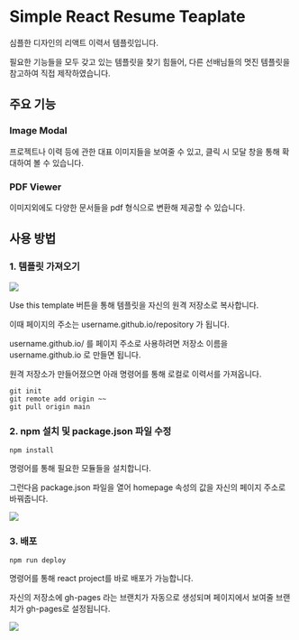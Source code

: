 # Simple React Resume Teaplate
심플한 디자인의 리액트 이력서 템플릿입니다.







필요한 기능들을 모두 갖고 있는 템플릿을 찾기 힘들어, 다른 선배님들의 멋진 템플릿을 참고하여 직접 제작하였습니다.

## 주요 기능
### Image Modal
프로젝트나 이력 등에 관한 대표 이미지들을 보여줄 수 있고, 클릭 시 모달 창을 통해 확대하여 볼 수 있습니다.
### PDF Viewer
이미지외에도 다양한 문서들을 pdf 형식으로 변환해 제공할 수 있습니다. 

## 사용 방법

### 1. 템플릿 가져오기
<img src="https://user-images.githubusercontent.com/59780565/137311464-bb3a3835-69c0-4666-afb0-0af96e7c6ce2.png" />

Use this template 버튼을 통해 템플릿을 자신의 원격 저장소로 복사합니다.

이때 페이지의 주소는 username.github.io/repository 가 됩니다.

username.github.io/ 를 페이지 주소로 사용하려면 저장소 이름을 username.github.io 로 만들면 됩니다.

원격 저장소가 만들어졌으면 아래 명령어를 통해 로컬로 이력서를 가져옵니다.

```
git init
git remote add origin ~~
git pull origin main
```

### 2. npm 설치 및 package.json 파일 수정

```
npm install
```

명령어를 통해 필요한 모듈들을 설치합니다.

그런다음 package.json 파일을 열어 homepage 속성의 값을 자신의 페이지 주소로 바꿔줍니다.

<img src="https://user-images.githubusercontent.com/59780565/137336163-0b507d3e-eb0f-477c-92ce-2fb591b73ab1.png" />

### 3. 배포

```
npm run deploy
```

명령어를 통해 react project를 바로 배포가 가능합니다.

자신의 저장소에 gh-pages 라는 브랜치가 자동으로 생성되며 페이지에서 보여줄 브랜치가 gh-pages로 설정됩니다.

<img src="https://user-images.githubusercontent.com/59780565/137336885-7957e16f-4c46-4170-b080-cd865b1aef70.png" />
